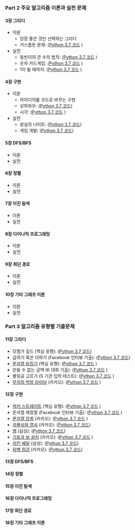 ### Part 2 주요 알고리즘 이론과 실전 문제

#### 3장 그리디

* 이론
    * 당장 좋은 것만 선택하는 그리디
    * 거스름돈 문제: ([Python 3.7 코드](/3/1.py) )
* 실전
    * 동빈이의 큰 수의 법칙: ([Python 3.7 코드](/3/2.py) )
    * 숫자 카드게임: ([Python 3.7 코드](/3/4.py) )
    * 1이 될 때까지: ([Python 3.7 코드](/3/6.py) )

#### 4장 구현

* 이론
    * 아이디어를 코드로 바꾸는 구현
    * 상하좌우: ([Python 3.7 코드](/4/1.py))
    * 시각: ([Python 3.7 코드](/4/2.py) )
* 실전
    * 왕실의 나이트: ([Python 3.7 코드](/4/3.py))
    * 게임 개발: ([Python 3.7 코드](/4/4.py))

#### 5장 DFS/BFS

* 이론
* 실전
    

#### 6장 정렬
* 이론
* 실전
#### 7장 이진 탐색
* 이론
* 실전

#### 8장 다이나믹 프로그래밍

* 이론
* 실전

#### 9장 최단 경로

* 이론
* 실전

#### 10장 기타 그래프 이론

* 이론
* 실전

### Part 3 알고리즘 유형별 기출문제

#### 11장 그리디

* 모험가 길드 (핵심 유형): ([Python 3.7 코드](/11/1.py))
* 곱하기 혹은 더하기 (Facebook 인터뷰 기출): ([Python 3.7 코드](/11/2.py))
* [문자열 뒤집기](https://www.acmicpc.net/problem/1439) (핵심 유형): ([Python 3.7 코드](/11/3.py) )
* 만들 수 없는 금액 (K 대회 기출): ([Python 3.7 코드](/11/4.py) )
* 볼링공 고르기 (S 기관 입학 테스트): ([Python 3.7 코드](/11/5.py) )
* [무지의 먹방 라이브](https://programmers.co.kr/learn/courses/30/lessons/42891) (카카오): ([Python 3.7 코드](/11/6.py) )

#### 12장 구현

* [럭키 스트레이트](https://www.acmicpc.net/problem/18406) (핵심 유형): ([Python 3.7 코드](/12/1.py) )
* 문자열 재정렬 (Facebook 인터뷰 기출): ([Python 3.7 코드](/12/2.py) )
* [문자열 압축](https://programmers.co.kr/learn/courses/30/lessons/60057) (카카오): ([Python 3.7 코드](/12/3.py) )
* [자물쇠와 열쇠](https://programmers.co.kr/learn/courses/30/lessons/60059) (카카오): ([Python 3.7 코드](/12/4.py))
* [뱀](https://www.acmicpc.net/problem/3190) (삼성): ([Python 3.7 코드](/12/5.py))
* [기둥과 보 설치](https://programmers.co.kr/learn/courses/30/lessons/60061) (카카오): ([Python 3.7 코드](/12/6.py) )
* [치킨 배달](https://www.acmicpc.net/problem/15686) (삼성): ([Python 3.7 코드](/12/7.py))
* [외벽 점검](https://programmers.co.kr/learn/courses/30/lessons/60062) (카카오): ([Python 3.7 코드](/12/8.py))

#### 13장 DFS/BFS
 

#### 14장 정렬



#### 15장 이진 탐색


#### 16장 다이나믹 프로그래밍



#### 17장 최단 경로



#### 18장 기타 그래프 이론
